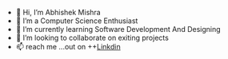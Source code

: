 - 👋 Hi, I’m  Abhishek Mishra
- 👀 I’m a Computer Science Enthusiast 
- 🌱 I’m currently learning Software Development And Designing 
- 💞️ I’m looking to collaborate on exiting projects 
- 📫 reach me ...out on 
      ++[Linkdin](https://www.linkedin.com/in/abhishek-mishra-dev/)


<!---
abmincodecreations/abmincodecreations is a ✨ special ✨ repository because its `README.md` (this file) appears on your GitHub profile.
You can click the Preview link to take a look at your changes.
--->
